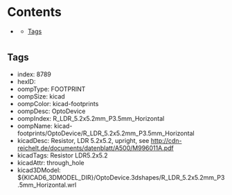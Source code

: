 



Contents
========

* [](#)
	* [Tags](#tags)

# 

## Tags

- index: 8789
- hexID: 
- oompType: FOOTPRINT
- oompSize: kicad
- oompColor: kicad-footprints
- oompDesc: OptoDevice
- oompIndex: R_LDR_5.2x5.2mm_P3.5mm_Horizontal
- oompName: kicad-footprints/OptoDevice/R_LDR_5.2x5.2mm_P3.5mm_Horizontal
- kicadDesc: Resistor, LDR 5.2x5.2, upright, see http://cdn-reichelt.de/documents/datenblatt/A500/M996011A.pdf
- kicadTags: Resistor LDR5.2x5.2
- kicadAttr: through_hole
- kicad3DModel: ${KICAD6_3DMODEL_DIR}/OptoDevice.3dshapes/R_LDR_5.2x5.2mm_P3.5mm_Horizontal.wrl
